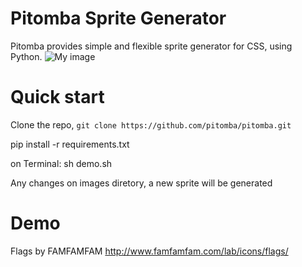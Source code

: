 Pitomba Sprite Generator
=================

Pitomba provides simple and flexible sprite generator for CSS, using Python.
![My image](https://travis-ci.org/pitomba/pitomba.png)

Quick start
=================

Clone the repo, `git clone https://github.com/pitomba/pitomba.git`

pip install -r requirements.txt

on Terminal:
sh demo.sh

Any changes on images diretory, a new sprite will be generated

Demo
=================

Flags by FAMFAMFAM
http://www.famfamfam.com/lab/icons/flags/
